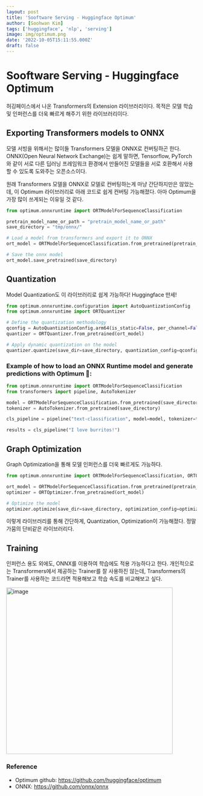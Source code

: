 ```yaml
---
layout: post
title: 'Sooftware Serving - Huggingface Optimum'
author: [Soohwan Kim]
tags: ['huggingface', 'nlp', 'serving']
image: img/optimum.png
date: '2022-10-05T15:11:55.000Z'
draft: false
---
```


# Sooftware Serving - Huggingface Optimum  
  
허깅페이스에서 나온 Transformers의 Extension 라이브러리이다. 목적은 모델 학습 및 인퍼런스를 더욱 빠르게 해주기 위한 라이브러리이다. 
  
## Exporting Transformers models to ONNX
  
모델 서빙을 위해서는 많이들 Transformers 모델을 ONNX로 컨버팅하곤 한다.  
ONNX(Open Neural Network Exchange)는 쉽게 말하면, Tensorflow, PyTorch와 같이 서로 다른 딥러닝 프레임워크 환경에서 만들어진 모델들을 
서로 호환해서 사용할 수 있도록 도와주는 오픈소스이다.  
  
원래 Transformers 모델을 ONNX로 모델로 컨버팅하는게 마냥 간단하지만은 않았는데, 이 Optimum 라이브러리로 아래 코드로 쉽게 컨버팅 가능해졌다. 
아마 Optimum을 가장 많이 쓰게되는 이유일 것 같다.  
  
```python
from optimum.onnxruntime import ORTModelForSequenceClassification

pretrain_model_name_or_path = "pretrain_model_name_or_path"
save_directory = "tmp/onnx/"

# Load a model from transformers and export it to ONNX
ort_model = ORTModelForSequenceClassification.from_pretrained(pretrain_model_name_or_path, from_transformers=True)

# Save the onnx model
ort_model.save_pretrained(save_directory)
```
  
## Quantization
  
Model Quantization도 이 라이브러리로 쉽게 가능하다! Huggingface 만세!  
  
```python
from optimum.onnxruntime.configuration import AutoQuantizationConfig
from optimum.onnxruntime import ORTQuantizer

# Define the quantization methodology
qconfig = AutoQuantizationConfig.arm64(is_static=False, per_channel=False)
quantizer = ORTQuantizer.from_pretrained(ort_model)

# Apply dynamic quantization on the model
quantizer.quantize(save_dir=save_directory, quantization_config=qconfig)
```
  
### Example of how to load an ONNX Runtime model and generate predictions with Optimum 🤗:  
  
```python
from optimum.onnxruntime import ORTModelForSequenceClassification
from transformers import pipeline, AutoTokenizer

model = ORTModelForSequenceClassification.from_pretrained(save_directory, file_name="model_quantized.onnx")
tokenizer = AutoTokenizer.from_pretrained(save_directory)

cls_pipeline = pipeline("text-classification", model=model, tokenizer=tokenizer)

results = cls_pipeline("I love burritos!")
```
  
## Graph Optimization
  
Graph Optimization을 통해 모델 인퍼런스를 더욱 빠르게도 가능하다.  
  
```python
from optimum.onnxruntime import ORTModelForSequenceClassification, ORTOptimizer

ort_model = ORTModelForSequenceClassification.from_pretrained(pretrain_model_name_or_path, from_transformers=True)
optimizer = ORTOptimizer.from_pretrained(ort_model)

# Optimize the model
optimizer.optimize(save_dir=save_directory, optimization_config=optimization_config)
```
  
이렇게 라이브러리를 통해 간단하게, Quantization, Optimization이 가능해졌다. 정말 가뭄의 단비같은 라이브러리다.  
  
## Training
  
인퍼런스 용도 외에도, ONNX를 이용하여 학습에도 적용 가능하다고 한다. 개인적으로는 Transformers에서 제공하는 Trainer를 잘 
사용하진 않는데, Transformers의 Trainer를 사용하는 코드라면 적용해보고 학습 속도를 비교해보고 싶다.
  
<img width="440" alt="image" src="https://user-images.githubusercontent.com/42150335/193879406-6b86724b-98de-4bf0-8346-33cd497d82ac.png">

  
### Reference
- Optimum github: https://github.com/huggingface/optimum
- ONNX: https://github.com/onnx/onnx
  
